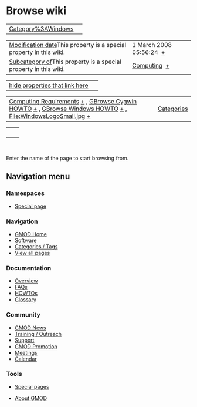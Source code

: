 



<span id="top"></span>




# <span dir="auto">Browse wiki</span>






|                                                               |     |
|---------------------------------------------------------------|-----|
| [Category%3AWindows](/wiki/Category%3AWindows "Category%3AWindows") |     |

|  |  |
|----|----|
| <span class="smw-highlighter" data-type="1" state="inline" data-title="Property"><span class="smwbuiltin">[Modification date](/wiki/Property:Modification_date "Property:Modification date")</span><span class="smwttcontent">This property is a special property in this wiki.</span></span> | <span class="smwb-value">1 March 2008 05:56:24  <span class="smwsearch">[+](/wiki/Special%3ASearchByProperty/Modification-20date/1-20March-202008-2005:56:24 "Special%3ASearchByProperty/Modification-20date/1-20March-202008-2005:56:24")</span></span> |
| <span class="smw-highlighter" data-type="1" state="inline" data-title="Property"><span class="smwbuiltin">[Subcategory of](/wiki/Property:Subcategory_of "Property:Subcategory of")</span><span class="smwttcontent">This property is a special property in this wiki.</span></span> | <span class="smwb-value">[Computing](/wiki/Category%3AComputing "Category%3AComputing")  <span class="smwsearch">[+](/wiki/Special%3ASearchByProperty/Subcategory-20of/Computing "Special%3ASearchByProperty/Subcategory-20of/Computing")</span></span> |

<span id="smw_browse_incoming"></span>

|  |  |
|----|----|
| [hide properties that link here](/mediawiki/index.php?title=Special:Browse&offset=0&dir=out&article=Category%3AWindows)  |  |

|  |  |
|----|----|
| <span class="smwb-ivalue">[Computing Requirements](/wiki/Computing_Requirements "Computing Requirements") <span class="smwbrowse">[+](/wiki/Special%3ABrowse/Computing-20Requirements "Special%3ABrowse/Computing-20Requirements")</span></span> , <span class="smwb-ivalue">[GBrowse Cygwin HOWTO](/wiki/GBrowse_Cygwin_HOWTO "GBrowse Cygwin HOWTO") <span class="smwbrowse">[+](/wiki/Special%3ABrowse/GBrowse-20Cygwin-20HOWTO "Special%3ABrowse/GBrowse-20Cygwin-20HOWTO")</span></span> , <span class="smwb-ivalue">[GBrowse Windows HOWTO](/wiki/GBrowse_Windows_HOWTO "GBrowse Windows HOWTO") <span class="smwbrowse">[+](/wiki/Special%3ABrowse/GBrowse-20Windows-20HOWTO "Special%3ABrowse/GBrowse-20Windows-20HOWTO")</span></span> , <span class="smwb-ivalue">[File:WindowsLogoSmall.jpg](/wiki/File:WindowsLogoSmall.jpg "File:WindowsLogoSmall.jpg") <span class="smwbrowse">[+](/wiki/Special%3ABrowse/File:WindowsLogoSmall.jpg "Special%3ABrowse/File:WindowsLogoSmall.jpg")</span></span> | [Categories](/wiki/Special%3ACategories "Special%3ACategories") |

|     |     |
|-----|-----|
|     |     |

 

Enter the name of the page to start browsing from.  








## Navigation menu



### Namespaces

- <span id="ca-nstab-special">[Special
  page](/wiki/Special%3ABrowse/Category%3AWindows "This is a special page, you cannot edit the page itself")</span>






### Navigation



- <span id="n-GMOD-Home">[GMOD Home](/wiki/Main_Page)</span>
- <span id="n-Software">[Software](/wiki/GMOD_Components)</span>
- <span id="n-Categories-.2F-Tags">[Categories /
  Tags](/wiki/Categories)</span>
- <span id="n-View-all-pages">[View all
  pages](/wiki/Special:AllPages)</span>




### Documentation



- <span id="n-Overview">[Overview](/wiki/Overview)</span>
- <span id="n-FAQs">[FAQs](/wiki/Category%3AFAQ)</span>
- <span id="n-HOWTOs">[HOWTOs](/wiki/Category%3AHOWTO)</span>
- <span id="n-Glossary">[Glossary](/wiki/Glossary)</span>




### Community



- <span id="n-GMOD-News">[GMOD News](/wiki/GMOD_News)</span>
- <span id="n-Training-.2F-Outreach">[Training /
  Outreach](/wiki/Training_and_Outreach)</span>
- <span id="n-Support">[Support](/wiki/Support)</span>
- <span id="n-GMOD-Promotion">[GMOD
  Promotion](/wiki/GMOD_Promotion)</span>
- <span id="n-Meetings">[Meetings](/wiki/Meetings)</span>
- <span id="n-Calendar">[Calendar](/wiki/Calendar)</span>




### Tools



- <span id="t-specialpages"><a href="/wiki/Special%3ASpecialPages" accesskey="q"
  title="A list of all special pages [q]">Special pages</a></span>






- <span id="footer-places-about">[About
  GMOD](/wiki/GMOD%3AAbout "GMOD%3AAbout")</span>

<!-- -->




